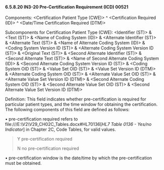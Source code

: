 #### 6.5.8.20 IN3-20 Pre-Certification Requirement (ICD) 00521

Components: &lt;Certification Patient Type (CWE)> ^ &lt;Certification Required (ID)> ^ &lt;Date/Time Certification Required (DTM)>

Subcomponents for Certification Patient Type (CWE): &lt;Identifier (ST)> & &lt;Text (ST)> & &lt;Name of Coding System (ID)> & &lt;Alternate Identifier (ST)> & &lt;Alternate Text (ST)> & &lt;Name of Alternate Coding System (ID)> & &lt;Coding System Version ID (ST)> & &lt;Alternate Coding System Version ID (ST)> & &lt;Original Text (ST)> & &lt;Second Alternate Identifier (ST)> & &lt;Second Alternate Text (ST)> & &lt;Name of Second Alternate Coding System (ID)> & &lt;Second Alternate Coding System Version ID (ST)> & &lt;Coding System OID (ST)> & &lt;Value Set OID (ST)> & &lt;Value Set Version ID (DTM)> & &lt;Alternate Coding System OID (ST)> & &lt;Alternate Value Set OID (ST)> & &lt;Alternate Value Set Version ID (DTM)> & &lt;Second Alternate Coding System OID (ST)> & &lt;Second Alternate Value Set OID (ST)> & &lt;Second Alternate Value Set Version ID (DTM)>

Definition: This field indicates whether pre-certification is required for particular patient types, and the time window for obtaining the certification. The following components of this field are defined as follows:

• pre-certification required refers to file:///E:\V2\V29_CH02C_Tables.docx#HL70136[_HL7 Table 0136 - Yes/no Indicator_] in Chapter 2C, Code Tables, for valid values.

> Y pre-certification required
>
> N no pre-certification required

• pre-certification window is the date/time by which the pre-certification must be obtained.
